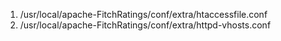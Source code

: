 1. /usr/local/apache-FitchRatings/conf/extra/htaccessfile.conf
2. /usr/local/apache-FitchRatings/conf/extra/httpd-vhosts.conf